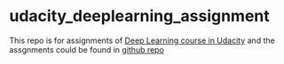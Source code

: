 # udacity_deeplearning_assignment

  This repo is for assignments of [Deep Learning course in Udacity](https://cn.udacity.com/course/deep-learning--ud730) and the assgnments could be found in [github repo](https://github.com/tensorflow/tensorflow/tree/master/tensorflow/examples/udacity)
